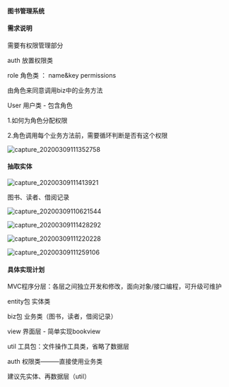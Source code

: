#### 图书管理系统

#### 需求说明

需要有权限管理部分

auth 放置权限类

role 角色类 ： name&key permissions

由角色来同意调用biz中的业务方法

User 用户类 - 包含角色

1.如何为角色分配权限

2.角色调用每个业务方法前，需要循环判断是否有这个权限

![capture_20200309111352758](D:\picture\ScreenCapture\capture_20200309111352758.bmp)

#### 抽取实体

![capture_20200309111413921](D:\picture\ScreenCapture\capture_20200309111413921.bmp)

图书、读者、借阅记录

![capture_20200309110621544](D:\picture\ScreenCapture\capture_20200309110621544.bmp)

![capture_20200309111428292](D:\picture\ScreenCapture\capture_20200309111428292.bmp)

![capture_20200309111220228](D:\picture\ScreenCapture\capture_20200309111220228.bmp)

![capture_20200309111259106](D:\picture\ScreenCapture\capture_20200309111259106.bmp)

#### 具体实现计划

MVC程序分层：各层之间独立开发和修改，面向对象/接口编程，可升级可维护

entity包 实体类 

biz包 业务类（图书，读者，借阅记录）

view 界面层 - 简单实现bookview

util 工具包：文件操作工具类，省略了数据层

auth 权限类———直接使用业务类



建议先实体、再数据层（util）